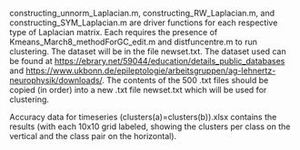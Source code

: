 constructing_unnorm_Laplacian.m, constructing_RW_Laplacian.m, and constructing_SYM_Laplacian.m are driver functions for each respective type of Laplacian matrix.
Each requires the presence of Kmeans_March8_methodForGC_edit.m and distfuncentre.m to run clustering.
The dataset will be in the file newset.txt.
The dataset used can be found at https://ebrary.net/59044/education/details_public_databases and https://www.ukbonn.de/epileptologie/arbeitsgruppen/ag-lehnertz-neurophysik/downloads/. The contents of the 500 .txt files should be copied (in order) into a new .txt file newset.txt which will be used for clustering.

Accuracy data for timeseries (clusters(a)=clusters(b)).xlsx contains the results (with each 10x10 grid labeled, showing the clusters per class on the vertical and the class pair on the horizontal).

